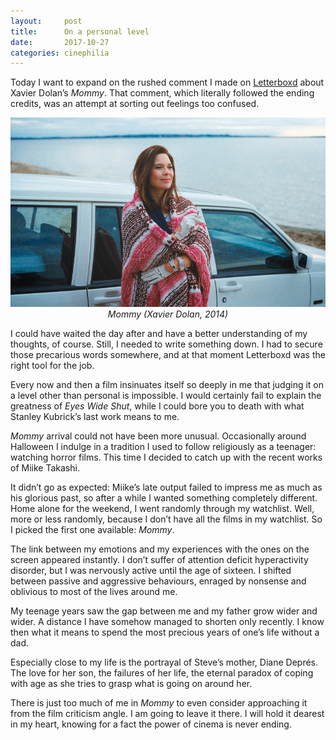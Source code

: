 ```yaml
---
layout:     post
title:      On a personal level
date:       2017-10-27
categories: cinephilia
---
```


Today I want to expand on the rushed comment I made on
[Letterboxd](https://letterboxd.com/muberti/film/mommy-2014/) about Xavier
Dolan’s *Mommy*. That comment, which literally followed the ending credits, was
an attempt at sorting out feelings too confused.

<!--more-->

<p align="center">
    <img src="/media/2017-10-27-mommy.jpg">
    <br>
    <em>Mommy (Xavier Dolan, 2014)</em>
</p>

I could have waited the day after and have a better understanding of my
thoughts, of course. Still, I needed to write something down. I had to secure
those precarious words somewhere, and at that moment Letterboxd was the right
tool for the job.

Every now and then a film insinuates itself so deeply in me that judging it on a
level other than personal is impossible. I would certainly fail to explain the
greatness of *Eyes Wide Shut*, while I could bore you to death with what Stanley
Kubrick’s last work means to me.

*Mommy* arrival could not have been more unusual. Occasionally around Halloween
I indulge in a tradition I used to follow religiously as a teenager: watching
horror films. This time I decided to catch up with the recent works of Miike
Takashi.

It didn’t go as expected: Miike’s late output failed to impress me as much as
his glorious past, so after a while I wanted something completely different.
Home alone for the weekend, I went randomly through my watchlist. Well, more or
less randomly, because I don’t have all the films in my watchlist. So I picked
the first one available: *Mommy*.

The link between my emotions and my experiences with the ones on the screen
appeared instantly. I don’t suffer of attention deficit hyperactivity disorder,
but I was nervously active until the age of sixteen. I shifted between passive
and aggressive behaviours, enraged by nonsense and oblivious to most of the
lives around me.

My teenage years saw the gap between me and my father grow wider and wider.
A distance I have somehow managed to shorten only recently. I know then what it
means to spend the most precious years of one’s life without a dad.

Especially close to my life is the portrayal of Steve’s mother, Diane Deprés.
The love for her son, the failures of her life, the eternal paradox of coping
with age as she tries to grasp what is going on around her.

There is just too much of me in *Mommy* to even consider approaching it from the
film criticism angle. I am going to leave it there. I will hold it dearest in my
heart, knowing for a fact the power of cinema is never ending.
